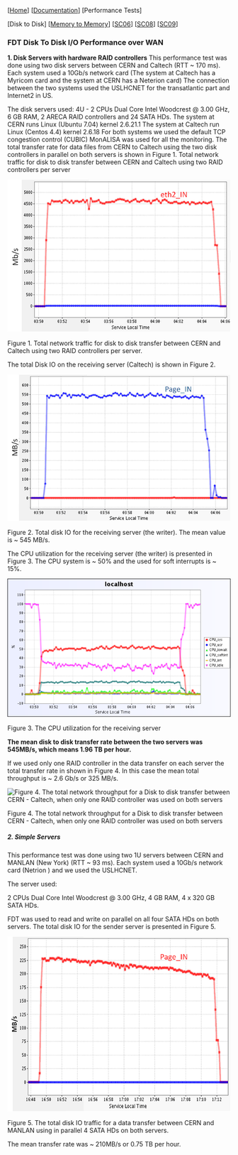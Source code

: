 [[Home](index.md)]   [[Documentation](doc-fdt-ddcopy.md)]   [Performance Tests]

[Disk to Disk]   [[Memory to Memory](perf-memory-to-memory.md)]   [[SC06](perf-sc06.md)]   [[SC08](perf-sc08.md)]   [[SC09](perf-sc09.md)]

### FDT Disk To Disk I/O Performance over WAN
 

**1. Disk Servers with hardware RAID controllers**
This performance test was done using two disk servers between CERN and Caltech (RTT ~ 170 ms). Each system used a 10Gb/s network card (The system at Caltech has a Myricom card and the system at CERN has a Neterion card)
The connection between the two systems used the USLHCNET for the transatlantic part and Internet2 in US.

The disk servers used:
4U - 2 CPUs Dual Core Intel Woodcrest @ 3.00 GHz, 6 GB RAM, 2 ARECA RAID controllers and 24 SATA HDs.
The system at CERN runs Linux (Ubuntu 7.04) kernel 2.6.21.1
The system at Caltech run Linux (Centos 4.4) kernel 2.6.18
For both systems we used the default TCP congestion control (CUBIC)
MonALISA was used for all the monitoring.
The total transfer rate for data files from CERN to Caltech using the two disk controllers in parallel on both servers is shown in Figure 1.
Total network traffic for disk to disk transfer between CERN and Caltech using two RAID controllers per server

![Figure 1. Total network traffic for disk to disk transfer between CERN and Caltech using two RAID controllers per server.](/img/figure1.png)

Figure 1. Total network traffic for disk to disk transfer between CERN and Caltech using two RAID controllers per server.

The total Disk IO on the receiving server (Caltech) is shown in Figure 2.

![Figure 2. Total disk IO for the receiving server (the writer). The mean value is ~ 545 MB/s.](/img/figure2.png)

Figure 2. Total disk IO for the receiving server (the writer). The mean value is ~ 545 MB/s.

The CPU utilization for the receiving server (the writer) is presented in Figure 3. The CPU system is ~ 50% and the used for soft interrupts is ~ 15%.

![Figure 3. The CPU utilization for the receiving server](/img/figure3.png)

Figure 3. The CPU utilization for the receiving server

**The mean disk to disk transfer rate between the two servers was 545MB/s, which means 1.96 TB per hour.**

If we used only one RAID controller in the data transfer on each server the total transfer rate in shown in Figure 4. In this case the mean total throughput is ~ 2.6 Gb/s or 325 MB/s.

![Figure 4. The total network throughput for a Disk to disk transfer between CERN - Caltech, when only 
one RAID controller was used on both servers](/img/figure4.png)

Figure 4. The total network throughput for a Disk to disk transfer between CERN - Caltech, when only 
one RAID controller was used on both servers

##### 2. Simple Servers

This performance test was done using two 1U servers between CERN and MANLAN (New York) (RTT ~ 93 ms). Each system used a 10Gb/s network card (Netrion ) and we used the USLHCNET.

The server used:

2 CPUs Dual Core Intel Woodcrest @ 3.00 GHz, 4 GB RAM, 4 x 320 GB SATA HDs.

FDT was used to read and write on parallel on all four SATA HDs on both servers. The total disk IO for the sender server is presented in Figure 5.

![Figure 5. The total disk IO traffic for a data transfer between CERN and MANLAN using in parallel 4 SATA HDs on both servers.](/img/figure5.png)

Figure 5. The total disk IO traffic for a data transfer between CERN and MANLAN using in parallel 4 SATA HDs on both servers.

The mean transfer rate was ~ 210MB/s or 0.75 TB per hour.
